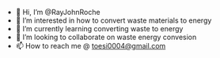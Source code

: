 - 👋 Hi, I’m @RayJohnRoche
- 👀 I’m interested in how to convert waste materials to energy
- 🌱 I’m currently learning converting waste to energy
- 💞️ I’m looking to collaborate on waste energy convesion
- 📫 How to reach me @ toesi0004@gmail.com

<!---
RayJohnRoche/RayJohnRoche is a ✨ special ✨ repository because its `README.md` (this file) appears on your GitHub profile.
You can click the Preview link to take a look at your changes.
--->
